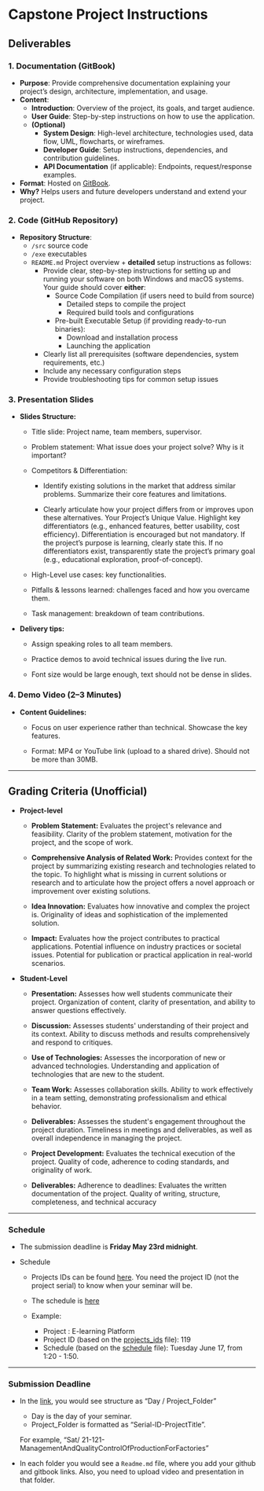 
# Capstone Project Instructions

## Deliverables

### **1. Documentation (GitBook)**  
- **Purpose**: Provide comprehensive documentation explaining your project’s design, architecture, implementation, and usage.  
- **Content**:  
  - **Introduction**: Overview of the project, its goals, and target audience.  
  - **User Guide**: Step-by-step instructions on how to use the application.  
  - **(Optional)**
	  - **System Design**: High-level architecture, technologies used, data flow, UML, flowcharts, or wireframes.  
	  - **Developer Guide**: Setup instructions, dependencies, and contribution guidelines.  
	  - **API Documentation** (if applicable): Endpoints, request/response examples.  
- **Format**: Hosted on [GitBook](https://www.gitbook.com/).  
- **Why?** Helps users and future developers understand and extend your project.  

### **2. Code (GitHub Repository)**
- **Repository Structure**:  
	- `/src` source code
    - `/exe` executables 
	- `README.md` Project overview + **detailed** setup instructions as follows: 
        - Provide clear, step-by-step instructions for setting up and running your software on both Windows and macOS systems. Your guide should cover **either**:
            - Source Code Compilation (if users need to build from source)
                - Detailed steps to compile the project
                - Required build tools and configurations
            - Pre-built Executable Setup (if providing ready-to-run binaries):
                - Download and installation process
                - Launching the application
        - Clearly list all prerequisites (software dependencies, system requirements, etc.)
        - Include any necessary configuration steps
        - Provide troubleshooting tips for common setup issues

### **3. Presentation Slides**

- **Slides Structure:**

	- Title slide: Project name, team members, supervisor.

	- Problem statement: What issue does your project solve? Why is it important?

	- Competitors & Differentiation:

		- Identify existing solutions in the market that address similar problems. Summarize their core features and limitations.

		- Clearly articulate how your project differs from or improves upon these alternatives. Your Project’s Unique Value. Highlight key differentiators (e.g., enhanced features, better usability, cost efficiency). Differentiation is encouraged but not mandatory. If the project’s purpose is learning, clearly state this. If no differentiators exist, transparently state the project’s primary goal (e.g., educational exploration, proof-of-concept).

	- High-Level use cases: key functionalities.

	- Pitfalls & lessons learned: challenges faced and how you overcame them.

	- Task management: breakdown of team contributions.

- **Delivery tips:**

	- Assign speaking roles to all team members.

	- Practice demos to avoid technical issues during the live run.

	- Font size would be large enough, text should not be dense in slides. 


### **4. Demo Video (2–3 Minutes)**

- **Content Guidelines:**

	- Focus on user experience rather than technical. Showcase the key features.

	- Format: MP4 or YouTube link (upload to a shared drive). Should not be more than 30MB.

---

## **Grading Criteria (Unofficial)**

- **Project-level**

    - **Problem Statement:** Evaluates the project's relevance and feasibility. Clarity of the problem statement, motivation for the project, and the scope of work.
    
    - **Comprehensive Analysis of Related Work:** Provides context for the project by summarizing existing research and technologies related to the topic. To highlight what is missing in current solutions or research and to articulate how the project offers a novel approach or improvement over existing solutions.
    
    - **Idea Innovation:** Evaluates how innovative and complex the project is. Originality of ideas and sophistication of the implemented solution.
    
    - **Impact:** Evaluates how the project contributes to practical applications. Potential influence on industry practices or societal issues. Potential for publication or practical application in real-world scenarios.

- **Student-Level**

    - **Presentation:** Assesses how well students communicate their project. Organization of content, clarity of presentation, and ability to answer questions effectively.
    
    - **Discussion:** Assesses students' understanding of their project and its context. Ability to discuss methods and results comprehensively and respond to critiques.
    
    - **Use of Technologies:** Assesses the incorporation of new or advanced technologies. Understanding and application of technologies that are new to the student.

    - **Team Work:** Assesses collaboration skills. Ability to work effectively in a team setting, demonstrating professionalism and ethical behavior.
    
    - **Deliverables:** Assesses the student's engagement throughout the project duration. Timeliness in meetings and deliverables, as well as overall independence in managing the project.
    
    - **Project Development:** Evaluates the technical execution of the project. Quality of code, adherence to coding standards, and originality of work.
    
    - **Deliverables:** Adherence to deadlines: Evaluates the written documentation of the project. Quality of writing, structure, completeness, and technical accuracy

--- 

### **Schedule**

- The submission deadline is **Friday May 23rd midnight**.

- Schedule 

    - Projects IDs can be found [here](projects_ids.md). You need the project ID (not the project serial) to know when your seminar will be. 

    - The schedule is [here](schedule.md)
        <!-- - Time availability for dissertation 
            - Sat 14 June (Except Math/Comp Math 304, Comp 301)
            - Sun 15 June (Except Phy/Comp Phy 472)
            - Mon 16 June
            - Tue 17 June
            - Wed 18 June
            - Thu 19 June -->
    - Example: 
        - Project : E-learning Platform
        - Project ID (based on the [projects_ids](projects_ids.md) file): 119
        - Schedule (based on the [schedule](schedule.md) file): Tuesday June 17, from 1:20 - 1:50.   

---

### **Submission Deadline**
  
- In the [link](https://sciasuedu-my.sharepoint.com/:f:/g/personal/mohamedfakhry_sci_asu_edu_eg/Ehmo_5LxdB9CmYRtQpi8DJQB2UwqIjw1GVCtiF7yEV17oQ?e=gKPPAa), you would see structure as “Day / Project_Folder”
    - Day is the day of your seminar. 
    - Project_Folder is formatted as “Serial-ID-ProjectTitle”. 
  
  For example, “Sat/ 21-121-ManagementAndQualityControlOfProductionForFactories”

- In each folder you would see a `Readme.md` file, where you add your github and gitbook links. Also, you need to upload video and presentation in that folder. 